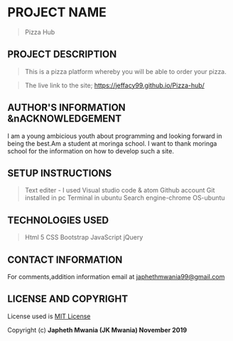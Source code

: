 # PROJECT NAME
>Pizza Hub

## PROJECT DESCRIPTION
>This is a pizza platform whereby you will be able to order your pizza.


>The live link to the site;
https://jeffacy99.github.io/Pizza-hub/


## AUTHOR'S INFORMATION &nACKNOWLEDGEMENT
I am a young ambicious youth about programming and looking forward in being the best.Am a student at moringa school.
I want to thank moringa school for the information on how to develop such a site.


## SETUP INSTRUCTIONS
>Text editer - I used Visual studio code & atom
>Github account
>Git installed in pc
>Terminal in ubuntu
>Search engine-chrome
>OS-ubuntu



## TECHNOLOGIES USED
>Html 5
>CSS
>Bootstrap
>JavaScript
>jQuery


## CONTACT INFORMATION
For comments,addition information email at japhethmwania99@gmail.com

## LICENSE AND COPYRIGHT
License used is <a href="https://choosealicense.com/licenses/mit/">MIT License</a> <br>

Copyright (c) **Japheth Mwania (JK Mwania) November 2019**